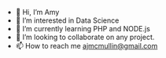 - 👋 Hi, I’m Amy
- 👀 I’m interested in Data Science
- 🌱 I’m currently learning PHP and NODE.js
- 💞️ I’m looking to collaborate on any project.
- 📫 How to reach me ajmcmullin@gmail.com

<!---
AJMFSU/AJMFSU is a ✨ special ✨ repository because its `README.md` (this file) appears on your GitHub profile.
You can click the Preview link to take a look at your changes.
--->
